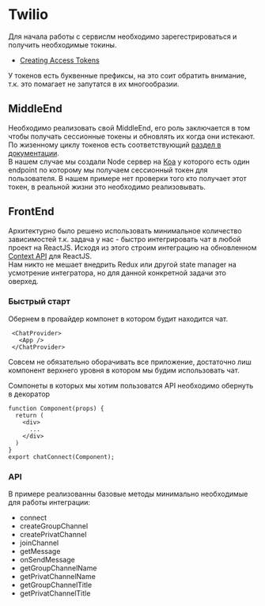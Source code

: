 # Twilio

Для начала работы с сервислм необходимо зарегестрироваться и получить необходимые токины.
- [Creating Access Tokens](https://www.twilio.com/docs/chat/create-tokens)

У токенов есть буквенные префиксы, на это соит обратить внимание, т.к. это помагает не запутатся в их многообразии.

## MiddleEnd
Необходимо реализовать свой MiddleEnd, его роль заключается в том чтобы получать сессионные токены и обновлять их когда они истекают. По жизенному циклу токенов есть соответствующий [раздел в документации](https://www.twilio.com/docs/chat/access-token-lifecycle). <br/>
В нашем случае мы создали Node сервер на [Koa](https://koajs.com/) у которого есть один endpoint по которому мы получаем сессионный токен для пользователя. В нашем примере нет проверки того кто получает этот токен, в реальной жизни это необходимо реализовывать.

## FrontEnd
Архитектурно было решено использовать минимальное количество зависимостей т.к. задача у нас - быстро интегрировать чат в любой проект на ReactJS.
Исходя из этого строим интеграцию на обновленном [Context API](https://ru.reactjs.org/docs/context.html) для ReactJS.<br/>
Нам никто не мешает внедрить Redux или другой state manager на усмотрение интегратора, но для данной конкретной задачи это оверхед.

### Быстрый старт
Обернем в провайдер компонет в котором будит находится чат.

 ```
  <ChatProvider>
    <App />
  </ChatProvider>
 ```
Совсем не обязательно оборачивать все приложение, достаточно лиш компонент верхнего уровня в котором мы будим использовать чат.

Сомпонеты в которых мы хотим пользоватся API необходимо обернуть в декоратор
```
function Component(props) {
  return (
    <div>
      ...
    </div>
  )
}
export chatConnect(Component);
```

### API
В примере реализованны базовые методы минимально необходимые для работы интеграции:
* connect
* createGroupChannel
* createPrivatChannel
* joinChannel
* getMessage
* onSendMessage
* getGroupChannelName
* getPrivatChannelName
* getGroupChannelTitle
* getPrivatChannelTitle
